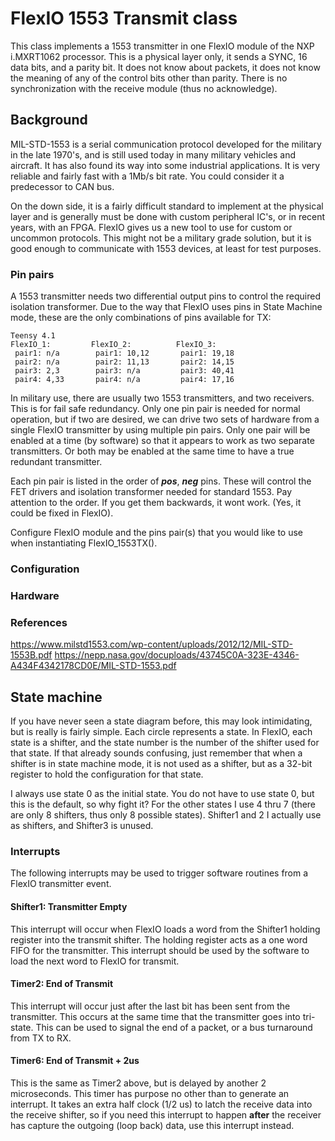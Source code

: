 FlexIO 1553 Transmit class
==========================

This class implements a 1553 transmitter in one FlexIO module of the NXP
i.MXRT1062 processor. This is a physical layer only, it sends a SYNC, 16
data bits, and a parity bit. It does not know about packets, it does not
know the meaning of any of the control bits other than parity. There is no
synchronization with the receive module (thus no acknowledge).


## Background

MIL-STD-1553 is a serial communication protocol developed for the military
in the late 1970's, and is still used today in many military vehicles and
aircraft. It has also found its way into some industrial applications. It is
very reliable and fairly fast with a 1Mb/s bit rate. You could consider it
a predecessor to CAN bus.

On the down side, it is a fairly difficult standard to implement at the
physical layer and is generally must be done with custom peripheral IC's,
or in recent years, with an FPGA. FlexIO gives us a new tool to use for
custom or uncommon protocols. This might not be a military grade solution,
but it is good enough to communicate with 1553 devices, at least for test
purposes.

### Pin pairs

A 1553 transmitter needs two differential output pins to control the
required isolation transformer. Due to the way that FlexIO uses pins in
State Machine mode, these are the only combinations of pins available for
TX:

    Teensy 4.1
    FlexIO_1:         FlexIO_2:          FlexIO_3:
     pair1: n/a        pair1: 10,12       pair1: 19,18
     pair2: n/a        pair2: 11,13       pair2: 14,15
     pair3: 2,3        pair3: n/a         pair3: 40,41
     pair4: 4,33       pair4: n/a         pair4: 17,16

In military use, there are usually two 1553 transmitters, and two
receivers. This is for fail safe redundancy. Only one pin pair is needed
for normal operation, but if two are desired, we can drive two sets of
hardware from a single FlexIO transmitter by using multiple pin pairs. Only
one pair will be enabled at a time (by software) so that it appears to work
as two separate transmitters. Or both may be enabled at the same time to
have a true redundant transmitter.

Each pin pair is listed in the order of ***pos***, ***neg*** pins. These
will control the FET drivers and isolation transformer needed for standard
1553. Pay attention to the order. If you get them backwards, it wont work.
(Yes, it could be fixed in FlexIO).

Configure FlexIO module and the pins pair(s) that you would like to use when
instantiating FlexIO_1553TX().

### Configuration

### Hardware

### References

   https://www.milstd1553.com/wp-content/uploads/2012/12/MIL-STD-1553B.pdf
   https://nepp.nasa.gov/docuploads/43745C0A-323E-4346-A434F4342178CD0E/MIL-STD-1553.pdf


## State machine

If you have never seen a state diagram before, this may look intimidating,
but is really is fairly simple. Each circle represents a state. In FlexIO,
each state is a shifter, and the state number is the number of the shifter
used for that state. If that already sounds confusing, just remember that
when a shifter is in state machine mode, it is not used as a shifter, but
as a 32-bit register to hold the configuration for that state.

I always use state 0 as the initial state. You do not have to use state 0,
but this is the default, so why fight it? For the other states I use 4 thru
7 (there are only 8 shifters, thus only 8 possible states). Shifter1 and 2
I actually use as shifters, and Shifter3 is unused.

### Interrupts

The following interrupts may be used to trigger software routines from a
FlexIO transmitter event.

#### Shifter1: Transmitter Empty

This interrupt will occur when FlexIO loads a word from the Shifter1 holding
register into the transmit shifter. The holding register acts as a one word
FIFO for the transmitter. This interrupt should be used by the software to
load the next word to FlexIO for transmit.

#### Timer2: End of Transmit

This interrupt will occur just after the last bit has been sent from the
transmitter. This occurs at the same time that the transmitter goes into
tri-state. This can be used to signal the end of a packet, or a bus turnaround
from TX to RX.

#### Timer6: End of Transmit + 2us

This is the same as Timer2 above, but is delayed by another 2 microseconds.
This timer has purpose no other than to generate an interrupt.
It takes an extra half clock (1/2 us) to latch the receive data into the
receive shifter, so if you need this interrupt to happen **after** the receiver
has capture the outgoing (loop back) data, use this interrupt instead.
